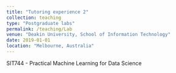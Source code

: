 ```yaml
---
title: "Tutoring experience 2"
collection: teaching
type: "Postgraduate labs"
permalink: /teaching/Lab
venue: "Deakin University, School of Information Technology"
date: 2019-01-01
location: "Melbourne, Australia"
---
```


SIT744 - Practical Machine Learning for Data Science